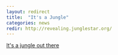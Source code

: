 ```yaml
---
layout: redirect
title:  "It's a Jungle"
categories: news
redir: http://revealing.junglestar.org/
---
```


[It's a jungle out there](http://revealing.junglestar.org/)

